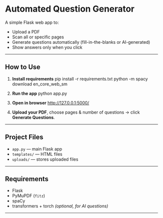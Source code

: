 # Automated Question Generator

A simple Flask web app to:
- Upload a PDF
- Scan all or specific pages
- Generate questions automatically (fill-in-the-blanks or AI-generated)
- Show answers only when you click

---

## How to Use

1. **Install requirements**
pip install -r requirements.txt
python -m spacy download en_core_web_sm

2. **Run the app**
python app.py

3. **Open in browser**
http://127.0.0.1:5000/


4. **Upload your PDF**, choose pages & number of questions → click **Generate Questions**.

---

## Project Files

- `app.py` — main Flask app
- `templates/` — HTML files
- `uploads/` — stores uploaded files

---

## Requirements

- Flask
- PyMuPDF (`fitz`)
- spaCy
- transformers + torch *(optional, for AI questions)*

---
